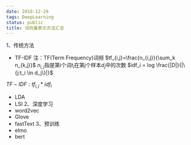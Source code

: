 ```yaml
---
date: 2018-12-29
tags: DeepLearning
status: public
title: 词向量表示方法汇总
---
```

1、传统方法
+ TF-IDF
注：TF(Term Frequency)词频
$tf_{i,j}=\frac{n_{i,j}}{\sum_k n_{k,j}}$
$n_{i,j}$指是第i个词$t_i$在第j个样本$d_j$中的次数
$idf_i = log \frac{|D|}{|\{j:t_i \in d_j\}|}$

$TF-IDF : tf_{i,j}*idf_i$
+ LDA
+ LSI
2、深度学习
+ word2vec
+ Glove
+ fastText
3、预训练
+ elmo
+ bert
